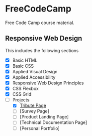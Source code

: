 # FreeCodeCamp

Free Code Camp course material.

## Responsive Web Design

This includes the following sections
  * [x] Basic HTML
  * [x] Basic CSS
  * [x] Applied Visual Design
  * [x] Applied Accessibility
  * [x] Responsive Web Design Principles 
  * [x] CSS Flexbox
  * [x] CSS Grid
  * [ ] Projects
    * [x] [Tribute Page](https://jamespaganlodge.github.io/FreeCodeCamp/docs/FrontEndProjects/Tribute/index.html "Tribute Page")
    * [ ] [Survey Page]
    * [ ] [Product Landing Page]
    * [ ] [Technical Documentation Page]
    * [ ] [Personal Portfolio]
